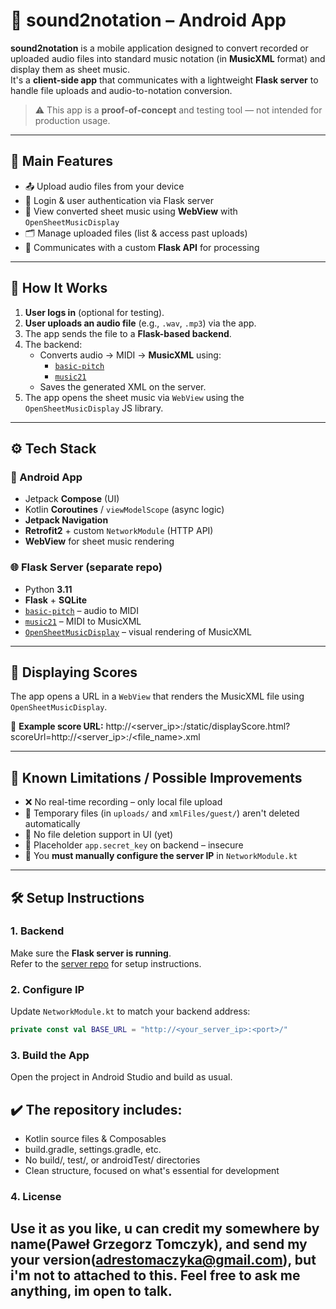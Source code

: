 # 🎵 sound2notation – Android App

**sound2notation** is a mobile application designed to convert recorded or uploaded audio files into standard music notation (in **MusicXML** format) and display them as sheet music.  
It's a **client-side app** that communicates with a lightweight **Flask server** to handle file uploads and audio-to-notation conversion.

> ⚠️ This app is a **proof-of-concept** and testing tool — not intended for production usage.

---

## 📱 Main Features

- 📤 Upload audio files from your device
- 🔐 Login & user authentication via Flask server
- 🎼 View converted sheet music using **WebView** with `OpenSheetMusicDisplay`
- 🗂️ Manage uploaded files (list & access past uploads)
- 📡 Communicates with a custom **Flask API** for processing

---

## 🧠 How It Works

1. **User logs in** (optional for testing).
2. **User uploads an audio file** (e.g., `.wav`, `.mp3`) via the app.
3. The app sends the file to a **Flask-based backend**.
4. The backend:
   - Converts audio → MIDI → **MusicXML** using:
     - [`basic-pitch`](https://github.com/spotify/basic-pitch)
     - [`music21`](https://web.mit.edu/music21/)
   - Saves the generated XML on the server.
5. The app opens the sheet music via `WebView` using the `OpenSheetMusicDisplay` JS library.

---

## ⚙️ Tech Stack

### 📲 Android App
- Jetpack **Compose** (UI)
- Kotlin **Coroutines** / `viewModelScope` (async logic)
- **Jetpack Navigation**
- **Retrofit2** + custom `NetworkModule` (HTTP API)
- **WebView** for sheet music rendering

### 🌐 Flask Server (separate repo)
- Python **3.11**
- **Flask** + **SQLite**
- [`basic-pitch`](https://github.com/spotify/basic-pitch) – audio to MIDI
- [`music21`](https://web.mit.edu/music21/) – MIDI to MusicXML
- [`OpenSheetMusicDisplay`](https://opensheetmusicdisplay.org/) – visual rendering of MusicXML

---

## 📄 Displaying Scores

The app opens a URL in a `WebView` that renders the MusicXML file using `OpenSheetMusicDisplay`.

📎 **Example score URL:**
http://<server_ip>:<port>/static/displayScore.html?scoreUrl=http://<server_ip>:<port>/<file_name>.xml

---

## 🚧 Known Limitations / Possible Improvements

- ❌ No real-time recording – only local file upload
- 🧹 Temporary files (in `uploads/` and `xmlFiles/guest/`) aren't deleted automatically
- 🧾 No file deletion support in UI (yet)
- 🔑 Placeholder `app.secret_key` on backend – insecure
- 📶 You **must manually configure the server IP** in `NetworkModule.kt`

---

## 🛠️ Setup Instructions

### 1. Backend
Make sure the **Flask server is running**.  
Refer to the [server repo](https://github.com/your-server-repo) for setup instructions.

### 2. Configure IP
Update `NetworkModule.kt` to match your backend address:

```kotlin
private const val BASE_URL = "http://<your_server_ip>:<port>/"
```

### 3. Build the App
Open the project in Android Studio and build as usual.

## ✔️ The repository includes:
- Kotlin source files & Composables
- build.gradle, settings.gradle, etc.
- No build/, test/, or androidTest/ directories
- Clean structure, focused on what's essential for development

### 4. License
## Use it as you like, u can credit my somewhere by name(Paweł Grzegorz Tomczyk), and send my your version(adrestomaczyka@gmail.com), but i'm not to attached to this. Feel free to ask me anything, im open to talk.
